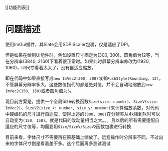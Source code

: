 [[功能列表]]
# 问题描述

使用ImGui插件，其Slate会用SDPIScaler包裹，仅是适应了DPI。

但是如果在绘制UI组件时，例如设置尺寸固定为(300, 300)，圆角值为12等，当在分辨率(3840, 2160)下看着很正常时。如果此时屏幕分辨率修改为(1920, 1060)，UI尺寸看着太大了，没有自适应缩放。

即在代码中如果直接写成`new ImVec2(300, 300)`或者`PushStyle(Rounding, 12)`，不管屏幕分辨率多大，这些数值指代的都是绝对值，并不会自动地缩放到`new ImVec2(150, 150)`或者圆角值为`6`。

现目前方案是，提供一个全局Size转换函数`Size(size: numebr)`、`SizeV(size: ImVec2)`、`SizeV2(size_x: number, size_y: number)`来计算缩放系数，对代码中硬编码的尺寸进行自适应，使得上述的`(300, 300)`在分辨率从4k降到1k时可以自动变为`(150, 150)`。就是代码的改动量相当之大。。。且以后的所有需要适配自适应的尺寸值等，均需要用`Size/SizeV/SizeV2`函数包裹进行转换


目前来看，字体尺寸不需要再在原基础上缩放了。远程操作时分辨率不同，不过出来的字体尺寸倒是看着差不多。这个后面再多测试测试